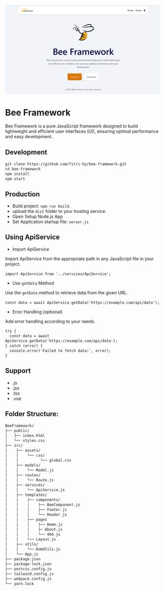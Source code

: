 <img src="ss.png">

# Bee Framework

Bee Framework is a pure JavaScript framework designed to build lightweight and efficient user interfaces (UI), ensuring optimal performance and easy development. 

## Development
```
git clone https://github.com/fitri-hy/bee-framework.git
cd bee-framework
npm install
npm start
```

## Production
- Build project: `npm run build`.
- upload the `dist` folder to your hosting service.
- Open Setup Node.js App
- Set Application startup file: `server.js`

## Using ApiService

- Import ApiService

Import ApiService from the appropriate path in any JavaScript file in your project.

`import ApiService from '../services/ApiService';`

- Use `getData` Method

Use the `getData` method to retrieve data from the given URL.

`const data = await ApiService.getData('https://example.com/api/data');`

- Error Handling (optional)

Add error handling according to your needs.

```
try {
  const data = await ApiService.getData('https://example.com/api/data');
} catch (error) {
  console.error('Failed to fetch data:', error);
}
```

## Support
- .js
- .jsx
- .tsx
- .vue

## Folder Structure:
```
BeeFramework/
├── public/
│   ├── index.html
│   └── styles.css
├── src/
│    ├── assets/
│    │    └── css/
│    │          └── global.css
│    ├── models/
│    │    └── Model.js
│    ├── routes/
│    │    └── Route.js
│    ├── services/
│    │    └── ApiService.js
│    ├── templates/
│    │    ├── components/
│    │    │    ├── BeeComponent.js
│    │    │    ├── Footer.js
│    │    │    └── Header.js
│    │    ├── pages
│    │    │    ├── Home.js
│    │    │    ├─ About.js
│    │    │    └── 404.js
│    │    └── Layout.js
│    ├── utils/
│    │    └── DomUtils.js
│    └── App.js
├── package.json
├── package-lock.json
├── postcss.config.js
├── tailwind.config.js
├── webpack.config.js
└── yarn.lock
```